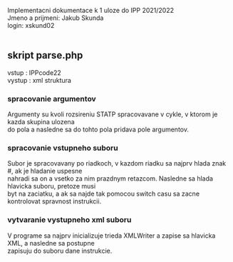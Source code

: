 Implementacni dokumentace k 1 uloze do IPP 2021/2022 \
Jmeno a prijmeni: Jakub Skunda \
login: xskund02 \
<br />

## skript parse.php
vstup : IPPcode22 \
vystup : xml struktura
<br />

### spracovanie argumentov
Argumenty su kvoli rozsireniu STATP spracovavane v cykle, v ktorom je kazda skupina ulozena \
do pola a nasledne sa do tohto pola pridava pole argumentov. 

### spracovanie vstupneho suboru
Subor je spracovavany po riadkoch, v kazdom riadku sa najprv hlada znak #, ak je hladanie uspesne \
nahradi sa on a vsetko za nim prazdnym retazcom. Nasledne sa hlada hlavicka suboru, pretoze musi \
byt na zaciatku, a ak sa najde tak pomocou switch casu sa zacne kontrolovat spravnost instrukcii.

### vytvaranie vystupneho xml suboru
V programe sa najprv inicializuje trieda XMLWriter a zapise sa hlavicka XML, a nasledne sa postupne \
zapisuju do suboru dane instrukcie.



